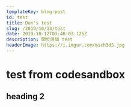 ```yaml
---
templateKey: blog-post
id: test
title: Don's test
slug: /2019/10/13/test
date: 2019-10-12T03:48:03.125Z
description: 關於這個 test
headerImage: https://i.imgur.com/mich3dS.jpg
---
```


# test from codesandbox

## heading 2
